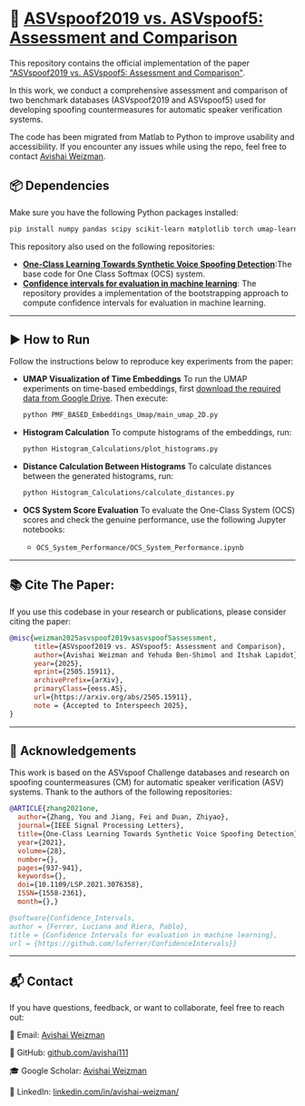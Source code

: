 # 📄 [ASVspoof2019 vs. ASVspoof5: Assessment and Comparison](https://arxiv.org/abs/2505.15911)

This repository contains the official implementation of the paper ["ASVspoof2019 vs. ASVspoof5: Assessment and Comparison"](https://arxiv.org/abs/2505.15911).

In this work, we conduct a comprehensive assessment and comparison of two benchmark databases (ASVspoof2019 and ASVspoof5) used for developing spoofing countermeasures for automatic speaker verification systems. 

The code has been migrated from Matlab to Python to improve usability and accessibility. If you encounter any issues while using the repo, feel free to contact [Avishai Weizman](mailto:wavishay@post.bgu.ac.il).

## 📦 Dependencies

Make sure you have the following Python packages installed:

```bash
pip install numpy pandas scipy scikit-learn matplotlib torch umap-learn confidence_intervals scipy openpyxl soundfile
```

This repository also used on the following repositories:

* [**One-Class Learning Towards Synthetic Voice Spoofing Detection**](https://github.com/yzyouzhang/AIR-ASVspoof):The base code for One Class Softmax (OCS) system. 
* [**Confidence intervals for evaluation in machine learning**](https://github.com/luferrer/ConfidenceIntervals): The repository provides a implementation of the bootstrapping approach to compute confidence intervals for evaluation in machine learning. 

---

## ▶️ How to Run

Follow the instructions below to reproduce key experiments from the paper:

* **UMAP Visualization of Time Embeddings**
  To run the UMAP experiments on time-based embeddings, first [download the required data from Google Drive](https://drive.google.com/file/d/1TTY5BggaaUn4laQr2TmefT_83FoJBaf7/view?usp=drive_link). Then execute:

  ```bash
  python PMF_BASED_Embeddings_Umap/main_umap_2D.py
  ```

* **Histogram Calculation**
  To compute histograms of the embeddings, run:

  ```bash
  python Histogram_Calculations/plot_histograms.py
  ```

* **Distance Calculation Between Histograms**
  To calculate distances between the generated histograms, run:

  ```bash
  python Histogram_Calculations/calculate_distances.py
  ```

* **OCS System Score Evaluation**
  To evaluate the One-Class System (OCS) scores and check the genuine performance, use the following Jupyter notebooks:

  * `OCS_System_Performance/OCS_System_Performance.ipynb`

---

## 📚 Cite The Paper:

If you use this codebase in your research or publications, please consider citing the paper:

```bibtex
@misc{weizman2025asvspoof2019vsasvspoof5assessment,
      title={ASVspoof2019 vs. ASVspoof5: Assessment and Comparison}, 
      author={Avishai Weizman and Yehuda Ben-Shimol and Itshak Lapidot},
      year={2025},
      eprint={2505.15911},
      archivePrefix={arXiv},
      primaryClass={eess.AS},
      url={https://arxiv.org/abs/2505.15911}, 
      note = {Accepted to Interspeech 2025},
}
```
---

## 🙌 Acknowledgements

This work is based on the ASVspoof Challenge databases and research on spoofing countermeasures (CM) for automatic speaker verification (ASV) systems.
Thank to the authors of the following repositories:

```bibtex
@ARTICLE{zhang2021one,
  author={Zhang, You and Jiang, Fei and Duan, Zhiyao},
  journal={IEEE Signal Processing Letters}, 
  title={One-Class Learning Towards Synthetic Voice Spoofing Detection}, 
  year={2021},
  volume={28},
  number={},
  pages={937-941},
  keywords={},
  doi={10.1109/LSP.2021.3076358},
  ISSN={1558-2361},
  month={},}
```

```bibtex
@software{Confidence_Intervals,
author = {Ferrer, Luciana and Riera, Pablo},
title = {Confidence Intervals for evaluation in machine learning},
url = {https://github.com/luferrer/ConfidenceIntervals}}
```
---

## 📬 Contact

If you have questions, feedback, or want to collaborate, feel free to reach out:

 📧 Email: [Avishai Weizman](mailto:wavishay@post.bgu.ac.il)  

 🔗 GitHub: [github.com/avishai111](https://github.com/avishai111)

 🎓 Google Scholar: [Avishai Weizman](https://scholar.google.com/citations?hl=iw&user=vWlnVpUAAAAJ)  
 
 💼 LinkedIn: [linkedin.com/in/avishai-weizman/](https://www.linkedin.com/in/avishai-weizman/)
 
